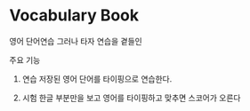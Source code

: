 # Vocabulary Book
영어 단어연습
그러나 타자 연습을 곁들인

주요 기능
1. 연습
  저장된 영어 단어를 타이핑으로 연습한다.

2. 시험
   한글 부분만을 보고 영어를 타이핑하고 맞추면 스코어가 오른다

